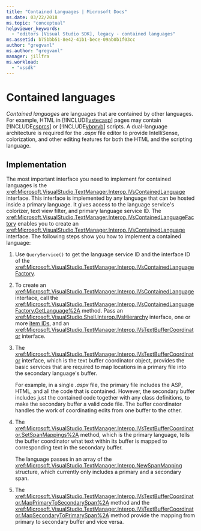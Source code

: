 ```yaml
---
title: "Contained Languages | Microsoft Docs"
ms.date: 03/22/2018
ms.topic: "conceptual"
helpviewer_keywords:
  - "editors [Visual Studio SDK], legacy - contained languages"
ms.assetid: b75bbb51-8e42-41b1-bece-09ab0b1f03cc
author: "gregvanl"
ms.author: "gregvanl"
manager: jillfra
ms.workload:
  - "vssdk"
---
```

# Contained languages

*Contained languages* are languages that are contained by other languages. For example, HTML in [!INCLUDE[vstecasp](../code-quality/includes/vstecasp_md.md)] pages may contain [!INCLUDE[csprcs](../data-tools/includes/csprcs_md.md)] or [!INCLUDE[vbprvb](../code-quality/includes/vbprvb_md.md)] scripts. A dual-language architecture is required for the *.aspx* file editor to provide IntelliSense, colorization, and other editing features for both the HTML and the scripting language.

## Implementation

The most important interface you need to implement for contained languages is the <xref:Microsoft.VisualStudio.TextManager.Interop.IVsContainedLanguage> interface. This interface is implemented by any language that can be hosted inside a primary language. It gives access to the language service's colorizer, text view filter, and primary language service ID. The <xref:Microsoft.VisualStudio.TextManager.Interop.IVsContainedLanguageFactory> enables you to create an <xref:Microsoft.VisualStudio.TextManager.Interop.IVsContainedLanguage> interface. The following steps show you how to implement a contained language:

1.  Use `QueryService()` to get the language service ID and the interface ID of the <xref:Microsoft.VisualStudio.TextManager.Interop.IVsContainedLanguageFactory>.

2.  To create an <xref:Microsoft.VisualStudio.TextManager.Interop.IVsContainedLanguage> interface, call the <xref:Microsoft.VisualStudio.TextManager.Interop.IVsContainedLanguageFactory.GetLanguage%2A> method. Pass an <xref:Microsoft.VisualStudio.Shell.Interop.IVsHierarchy> interface, one or more [item IDs](<xref:Microsoft.VisualStudio.VSConstants.VSITEMID>), and an <xref:Microsoft.VisualStudio.TextManager.Interop.IVsTextBufferCoordinator> interface.

3.  The <xref:Microsoft.VisualStudio.TextManager.Interop.IVsTextBufferCoordinator> interface, which is the text buffer coordinator object, provides the basic services that are required to map locations in a primary file into the secondary language's buffer.

     For example, in a single *.aspx* file, the primary file includes the ASP, HTML, and all the code that is contained. However, the secondary buffer includes just the contained code together with any class definitions, to make the secondary buffer a valid code file. The buffer coordinator handles the work of coordinating edits from one buffer to the other.

4.  The <xref:Microsoft.VisualStudio.TextManager.Interop.IVsTextBufferCoordinator.SetSpanMappings%2A> method, which is the primary language, tells the buffer coordinator what text within its buffer is mapped to corresponding text in the secondary buffer.

     The language passes in an array of the <xref:Microsoft.VisualStudio.TextManager.Interop.NewSpanMapping> structure, which currently only includes a primary and a secondary span.

5.  The <xref:Microsoft.VisualStudio.TextManager.Interop.IVsTextBufferCoordinator.MapPrimaryToSecondarySpan%2A> method and the <xref:Microsoft.VisualStudio.TextManager.Interop.IVsTextBufferCoordinator.MapSecondaryToPrimarySpan%2A> method provide the mapping from primary to secondary buffer and vice versa.